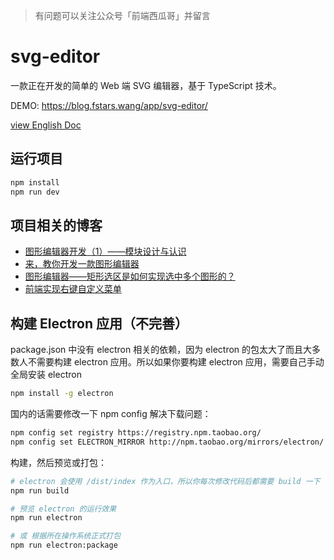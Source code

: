 > 有问题可以关注公众号「前端西瓜哥」并留言

# svg-editor

一款正在开发的简单的 Web 端 SVG 编辑器，基于 TypeScript 技术。

DEMO: https://blog.fstars.wang/app/svg-editor/

[view English Doc](./README.EN.md)
## 运行项目

```sh
npm install
npm run dev
```

## 项目相关的博客

- [图形编辑器开发（1）——模块设计与认识](https://blog.fstars.wang/posts/pic-editor-module-design/)
- [来，教你开发一款图形编辑器](https://blog.fstars.wang/posts/graph-editor-tutorial/)
- [图形编辑器——矩形选区是如何实现选中多个图形的？](https://blog.fstars.wang/posts/graph-editor-how-to-select-shape/)
- [前端实现右键自定义菜单](https://blog.fstars.wang/posts/custom-contextmenu/)

## 构建 Electron 应用（不完善）

package.json 中没有 electron 相关的依赖，因为 electron 的包太大了而且大多数人不需要构建 electron 应用。所以如果你要构建 electron 应用，需要自己手动全局安装 electron

```sh
npm install -g electron
```

国内的话需要修改一下 npm config 解决下载问题：

```sh
npm config set registry https://registry.npm.taobao.org/
npm config set ELECTRON_MIRROR http://npm.taobao.org/mirrors/electron/
```

构建，然后预览或打包：

```sh
# electron 会使用 /dist/index 作为入口，所以你每次修改代码后都需要 build 一下
npm run build

# 预览 electron 的运行效果
npm run electron

# 或 根据所在操作系统正式打包
npm run electron:package
```
